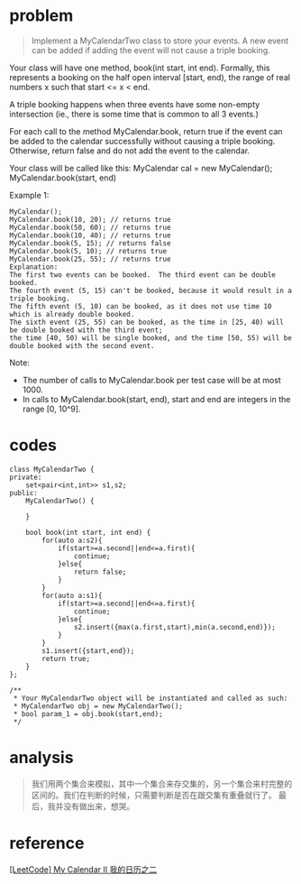 # problem
>Implement a MyCalendarTwo class to store your events. A new event can be added if adding the event will not cause a triple booking.

Your class will have one method, book(int start, int end). Formally, this represents a booking on the half open interval [start, end), the range of real numbers x such that start <= x < end.

A triple booking happens when three events have some non-empty intersection (ie., there is some time that is common to all 3 events.)

For each call to the method MyCalendar.book, return true if the event can be added to the calendar successfully without causing a triple booking. Otherwise, return false and do not add the event to the calendar.

Your class will be called like this: MyCalendar cal = new MyCalendar(); MyCalendar.book(start, end)

Example 1:
```
MyCalendar();
MyCalendar.book(10, 20); // returns true
MyCalendar.book(50, 60); // returns true
MyCalendar.book(10, 40); // returns true
MyCalendar.book(5, 15); // returns false
MyCalendar.book(5, 10); // returns true
MyCalendar.book(25, 55); // returns true
Explanation: 
The first two events can be booked.  The third event can be double booked.
The fourth event (5, 15) can't be booked, because it would result in a triple booking.
The fifth event (5, 10) can be booked, as it does not use time 10 which is already double booked.
The sixth event (25, 55) can be booked, as the time in [25, 40) will be double booked with the third event;
the time [40, 50) will be single booked, and the time [50, 55) will be double booked with the second event.
```
Note:
- The number of calls to MyCalendar.book per test case will be at most 1000.
- In calls to MyCalendar.book(start, end), start and end are integers in the range [0, 10^9].

# codes
```
class MyCalendarTwo {
private:
    set<pair<int,int>> s1,s2;
public:
    MyCalendarTwo() {
        
    }
    
    bool book(int start, int end) {
        for(auto a:s2){
            if(start>=a.second||end<=a.first){
                continue;
            }else{
                return false;
            }
        }
        for(auto a:s1){
            if(start>=a.second||end<=a.first){
                continue;
            }else{
                s2.insert({max(a.first,start),min(a.second,end)});
            }
        }
        s1.insert({start,end});
        return true;
    }
};

/**
 * Your MyCalendarTwo object will be instantiated and called as such:
 * MyCalendarTwo obj = new MyCalendarTwo();
 * bool param_1 = obj.book(start,end);
 */
```

# analysis
>我们用两个集合来模拟，其中一个集合来存交集的，另一个集合来村完整的区间的。我们在判断的时候，只需要判断是否在跟交集有重叠就行了。
最后，我并没有做出来，想哭。

# reference
[[LeetCode] My Calendar II 我的日历之二][1]

[1]: http://www.cnblogs.com/grandyang/p/7968035.html